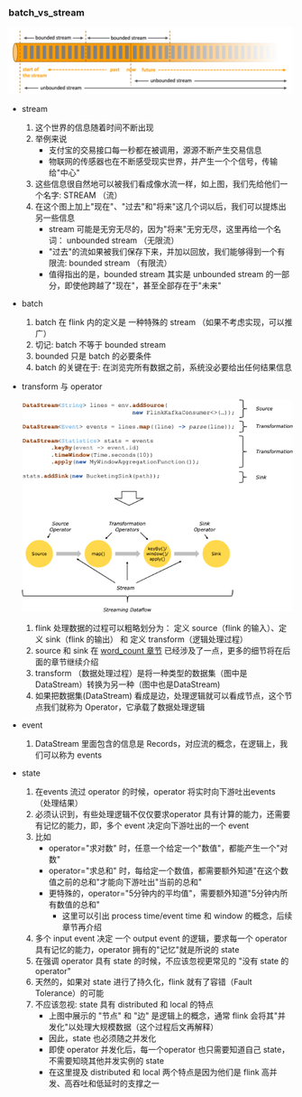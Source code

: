 ### batch_vs_stream
![concept_of_stream_and_batch.png](images/concept_of_stream_and_batch.png)
* stream
    1. 这个世界的信息随着时间不断出现
    2. 举例来说
        * 支付宝的交易接口每一秒都在被调用，源源不断产生交易信息
        * 物联网的传感器也在不断感受现实世界，并产生一个个信号，传输给"中心"
    3. 这些信息很自然地可以被我们看成像水流一样，如上图，我们先给他们一个名字: STREAM （流）
    4. 在这个图上加上"现在"、"过去"和"将来"这几个词以后，我们可以提炼出另一些信息
        * stream 可能是无穷无尽的，因为"将来"无穷无尽，这里再给一个名词： unbounded stream （无限流）
        * "过去"的流如果被我们保存下来，并加以回放，我们能够得到一个有限流: bounded stream （有限流）
        * 值得指出的是，bounded stream 其实是 unbounded stream 的一部分，即使他跨越了"现在"，甚至全部存在于"未来"
* batch
    1. batch 在 flink 内的定义是 一种特殊的 stream （如果不考虑实现，可以推广）
    2. 切记: batch 不等于 bounded stream
    3. bounded 只是 batch 的必要条件
    4. batch 的关键在于: 在浏览完所有数据之前，系统没必要给出任何结果信息
* transform 与 operator

    ![trasnform_and_operator.png](images/trasnform_and_operator.png)
    1. flink 处理数据的过程可以粗略划分为： 定义 source（flink 的输入）、定义 sink（flink 的输出） 和 定义 transform（逻辑处理过程）
    2. source 和 sink 在 [word_count 章节](word_count.md) 已经涉及了一点，更多的细节将在后面的章节继续介绍
    3. transform （数据处理过程）是将一种类型的数据集（图中是DataStream）转换为另一种（图中也是DataStream)
    4. 如果把数据集(DataStream) 看成是边，处理逻辑就可以看成节点，这个节点我们就称为 Operator，它承载了数据处理逻辑
* event
    1. DataStream 里面包含的信息是 Records，对应流的概念，在逻辑上，我们可以称为 events
* state
    1. 在events 流过 operator 的时候，operator 将实时向下游吐出events （处理结果）
    2. 必须认识到，有些处理逻辑不仅仅要求operator 具有计算的能力，还需要有记忆的能力，即，多个 event 决定向下游吐出的一个 event
    3. 比如
        * operator="求对数" 时，任意一个给定一个"数值"，都能产生一个"对数"
        * operator="求总和" 时，每给定一个数值，都需要额外知道"在这个数值之前的总和"才能向下游吐出"当前的总和"
        * 更特殊的，operator="5分钟内的平均值"，需要额外知道"5分钟内所有数值的总和"
            + 这里可以引出 process time/event time 和 window 的概念，后续章节再介绍
    4. 多个 input event 决定 一个 output event 的逻辑，要求每一个 operator 具有记忆的能力，operator 拥有的"记忆"就是所说的 state
    5. 在强调 operator 具有 state 的时候，不应该忽视更常见的 "没有 state 的 operator"
    6. 天然的，如果对 state 进行了持久化，flink 就有了容错（Fault Tolerance）的可能
    7. 不应该忽视: state 具有 distributed 和 local 的特点
        * 上图中展示的 "节点" 和 "边" 是逻辑上的概念，通常 flink 会将其"并发化"以处理大规模数据（这个过程后文再解释）
        * 因此，state 也必须随之并发化
        * 即使 operator 并发化后，每一个operator 也只需要知道自己 state，不需要知晓其他并发实例的 state
        * 在这里提及 distributed 和 local 两个特点是因为他们是 flink 高并发、高吞吐和低延时的支撑之一
